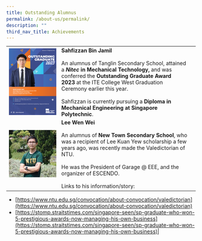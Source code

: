 ```yaml
---
title: Outstanding Alumnus
permalink: /about-us/permalink/
description: ""
third_nav_title: Achievements
---
```

||||
| -------- | -------- | -------- |
![OA Sahfizzan Bin Jamil](/images/Outstanding%20Alumnus/230928%20sahfizzan%20bin%20jamil.png)|**Sahfizzan Bin Jamil** <br> <br>An alumnus of&nbsp;Tanglin Secondary School, attained a&nbsp;***Nitec*&nbsp;in Mechanical Technology,** and was conferred the&nbsp;**Outstanding Graduate Award 2023**&nbsp;at the ITE College West Graduation Ceremony earlier this year. <br> <br> Sahfizzan is currently pursuing a **Diploma in Mechanical Engineering at Singapore Polytechnic**.
|![OA Lee Wen Wei](/images/Outstanding%20Alumnus/230928%20lee%20wen%20wei.jpg)|**Lee Wen Wei**<br> <br>An alumnus of&nbsp;**New Town Secondary School**, who was a recipient of Lee Kuan Yew scholarship a few years ago, was recently made the Valedictorian of NTU. <br> <br> He was the President of Garage @ EEE, and the organizer of ESCENDO. <br> <br> Links to his information/story:
*   [https://www.ntu.edu.sg/convocation/about-convocation/valedictorian](https://www.ntu.edu.sg/convocation/about-convocation/valedictorian)
*   [https://stomp.straitstimes.com/singapore-seen/sp-graduate-who-won-5-prestigious-awards-now-managing-his-own-business](https://stomp.straitstimes.com/singapore-seen/sp-graduate-who-won-5-prestigious-awards-now-managing-his-own-business)|